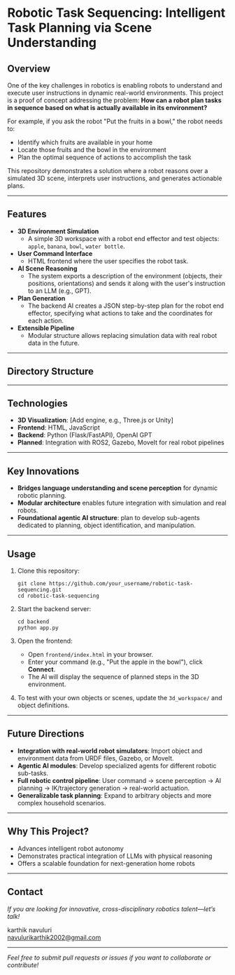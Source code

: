 # Robotic Task Sequencing: Intelligent Task Planning via Scene Understanding

## Overview

One of the key challenges in robotics is enabling robots to understand and execute user instructions in dynamic real-world environments. This project is a proof of concept addressing the problem: **How can a robot plan tasks in sequence based on what is actually available in its environment?**

For example, if you ask the robot "Put the fruits in a bowl," the robot needs to:

- Identify which fruits are available in your home
- Locate those fruits and the bowl in the environment
- Plan the optimal sequence of actions to accomplish the task

This repository demonstrates a solution where a robot reasons over a simulated 3D scene, interprets user instructions, and generates actionable plans.

---

## Features

- **3D Environment Simulation**
  - A simple 3D workspace with a robot end effector and test objects: `apple`, `banana`, `bowl`, `water bottle`.
- **User Command Interface**
  - HTML frontend where the user specifies the robot task.
- **AI Scene Reasoning**
  - The system exports a description of the environment (objects, their positions, orientations) and sends it along with the user's instruction to an LLM (e.g., GPT).
- **Plan Generation**
  - The backend AI creates a JSON step-by-step plan for the robot end effector, specifying what actions to take and the coordinates for each action.
- **Extensible Pipeline**
  - Modular structure allows replacing simulation data with real robot data in the future.

---

## Directory Structure


---

## Technologies

- **3D Visualization**: [Add engine, e.g., Three.js or Unity]
- **Frontend**: HTML, JavaScript
- **Backend**: Python (Flask/FastAPI), OpenAI GPT
- **Planned**: Integration with ROS2, Gazebo, MoveIt for real robot pipelines

---

## Key Innovations

- **Bridges language understanding and scene perception** for dynamic robotic planning.
- **Modular architecture** enables future integration with simulation and real robots.
- **Foundational agentic AI structure**: plan to develop sub-agents dedicated to planning, object identification, and manipulation.

---

## Usage

1. Clone this repository:
    ```
    git clone https://github.com/your_username/robotic-task-sequencing.git
    cd robotic-task-sequencing
    ```
2. Start the backend server:
    ```
    cd backend
    python app.py
    ```
3. Open the frontend:
    - Open `frontend/index.html` in your browser.
    - Enter your command (e.g., "Put the apple in the bowl"), click **Connect**.
    - The AI will display the sequence of planned steps in the 3D environment.

4. To test with your own objects or scenes, update the `3d_workspace/` and object definitions.

---

## Future Directions

- **Integration with real-world robot simulators**: Import object and environment data from URDF files, Gazebo, or MoveIt.
- **Agentic AI modules**: Develop specialized agents for different robotic sub-tasks.
- **Full robotic control pipeline**: User command → scene perception → AI planning → IK/trajectory generation → real-world actuation.
- **Generalizable task planning**: Expand to arbitrary objects and more complex household scenarios.

---

## Why This Project?

- Advances intelligent robot autonomy
- Demonstrates practical integration of LLMs with physical reasoning
- Offers a scalable foundation for next-generation home robots

---

## Contact

*If you are looking for innovative, cross-disciplinary robotics talent—let’s talk!*

karthik navuluri  
navulurikarthik2002@gmail.com

---

*Feel free to submit pull requests or issues if you want to collaborate or contribute!*
